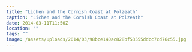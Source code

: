 ```yaml
---
title: "Lichen and the Cornish Coast at Polzeath"
caption: "Lichen and the Cornish Coast at Polzeath"
date: 2014-03-11T11:50Z
location: ""
tags: ""
image: /assets/uploads/2014/03/98bce140ac828bf53555ddcc7cd76c55.jpg
---
```

